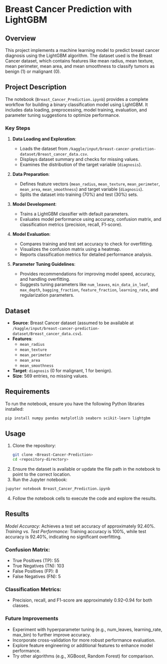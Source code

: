 # Breast Cancer Prediction with LightGBM

## Overview
This project implements a machine learning model to predict breast cancer diagnosis using the LightGBM algorithm. The dataset used is the Breast Cancer dataset, which contains features like mean radius, mean texture, mean perimeter, mean area, and mean smoothness to classify tumors as benign (1) or malignant (0).

## Project Description
The notebook (`Breast_Cancer_Prediction.ipynb`) provides a complete workflow for building a binary classification model using LightGBM. It includes data loading, preprocessing, model training, evaluation, and parameter tuning suggestions to optimize performance.

### Key Steps
1. **Data Loading and Exploration**:
   - Loads the dataset from `/kaggle/input/breast-cancer-prediction-dataset/Breast_cancer_data.csv`.
   - Displays dataset summary and checks for missing values.
   - Examines the distribution of the target variable (`diagnosis`).

2. **Data Preparation**:
   - Defines feature vectors (`mean_radius`, `mean_texture`, `mean_perimeter`, `mean_area`, `mean_smoothness`) and target variable (`diagnosis`).
   - Splits the dataset into training (70%) and test (30%) sets.

3. **Model Development**:
   - Trains a LightGBM classifier with default parameters.
   - Evaluates model performance using accuracy, confusion matrix, and classification metrics (precision, recall, F1-score).

4. **Model Evaluation**:
   - Compares training and test set accuracy to check for overfitting.
   - Visualizes the confusion matrix using a heatmap.
   - Reports classification metrics for detailed performance analysis.

5. **Parameter Tuning Guidelines**:
   - Provides recommendations for improving model speed, accuracy, and handling overfitting.
   - Suggests tuning parameters like `num_leaves`, `min_data_in_leaf`, `max_depth`, `bagging_fraction`, `feature_fraction`, `learning_rate`, and regularization parameters.

## Dataset
- **Source**: Breast Cancer dataset (assumed to be available at `/kaggle/input/breast-cancer-prediction-dataset/Breast_cancer_data.csv`).
- **Features**: 
  - `mean_radius`
  - `mean_texture`
  - `mean_perimeter`
  - `mean_area`
  - `mean_smoothness`
- **Target**: `diagnosis` (0 for malignant, 1 for benign).
- **Size**: 569 entries, no missing values.

## Requirements
To run the notebook, ensure you have the following Python libraries installed:
```bash
pip install numpy pandas matplotlib seaborn scikit-learn lightgbm
```

## Usage
1. Clone the repository:
   ```bash
   git clone <Breast-Cancer-Prediction>
   cd <repository-directory>
   ```
2. Ensure the dataset is available or update the file path in the notebook to point to the correct location.
3. Run the Jupyter notebook:
```bash
jupyter notebook Breast_Cancer_Prediction.ipynb
```
4. Follow the notebook cells to execute the code and explore the results.

## Results
*Model Accuracy:* Achieves a test set accuracy of approximately 92.40%.
*Training vs. Test Performance:* Training accuracy is 100%, while test accuracy is 92.40%, indicating no significant overfitting.

### Confusion Matrix:
* True Positives (TP): 55
* True Negatives (TN): 103
* False Positives (FP): 8
* False Negatives (FN): 5

### Classification Metrics:
* Precision, recall, and F1-score are approximately 0.92–0.94 for both classes.

### Future Improvements
* Experiment with hyperparameter tuning (e.g., num_leaves, learning_rate, max_bin) to further improve accuracy.
* Incorporate cross-validation for more robust performance evaluation.
* Explore feature engineering or additional features to enhance model performance.
* Try other algorithms (e.g., XGBoost, Random Forest) for comparison.

   
